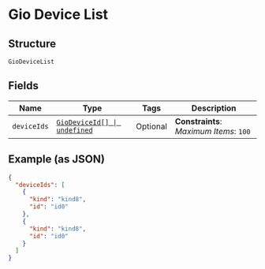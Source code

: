 
# Gio Device List

## Structure

`GioDeviceList`

## Fields

| Name | Type | Tags | Description |
|  --- | --- | --- | --- |
| `deviceIds` | [`GioDeviceId[] \| undefined`](../../doc/models/gio-device-id.md) | Optional | **Constraints**: *Maximum Items*: `100` |

## Example (as JSON)

```json
{
  "deviceIds": [
    {
      "kind": "kind8",
      "id": "id0"
    },
    {
      "kind": "kind8",
      "id": "id0"
    }
  ]
}
```

